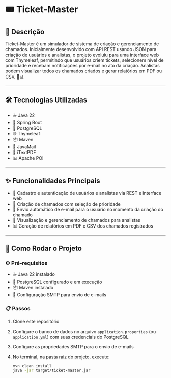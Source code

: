# 🎟️ Ticket-Master

## 📖 Descrição

Ticket-Master é um simulador de sistema de criação e gerenciamento de chamados. Inicialmente desenvolvido com API REST usando JSON para criação de usuários e analistas, o projeto evoluiu para uma interface web com Thymeleaf, permitindo que usuários criem tickets, selecionem nível de prioridade e recebam notificações por e-mail no ato da criação. Analistas podem visualizar todos os chamados criados e gerar relatórios em PDF ou CSV. 📩📊

---

## 🛠️ Tecnologias Utilizadas

- ☕ Java 22  
- 🚀 Spring Boot  
- 🐘 PostgreSQL  
- 🌐 Thymeleaf  
- 📦 Maven  
- 📧 JavaMail  
- 📄 iTextPDF  
- 📊 Apache POI  

---

## ✨ Funcionalidades Principais

- 👥 Cadastro e autenticação de usuários e analistas via REST e interface web  
- 📝 Criação de chamados com seleção de prioridade  
- 📩 Envio automático de e-mail para o usuário no momento da criação do chamado  
- 👀 Visualização e gerenciamento de chamados para analistas  
- 📊 Geração de relatórios em PDF e CSV dos chamados registrados  

---

## 🚀 Como Rodar o Projeto

### ⚙️ Pré-requisitos

- ☕ Java 22 instalado  
- 🐘 PostgreSQL configurado e em execução  
- 📦 Maven instalado  
- 📧 Configuração SMTP para envio de e-mails  

### 📋 Passos

1. Clone este repositório  
2. Configure o banco de dados no arquivo `application.properties` (ou `application.yml`) com suas credenciais do PostgreSQL  
3. Configure as propriedades SMTP para o envio de e-mails  
4. No terminal, na pasta raiz do projeto, execute:

   ```bash
   mvn clean install
   java -jar target/ticket-master.jar

